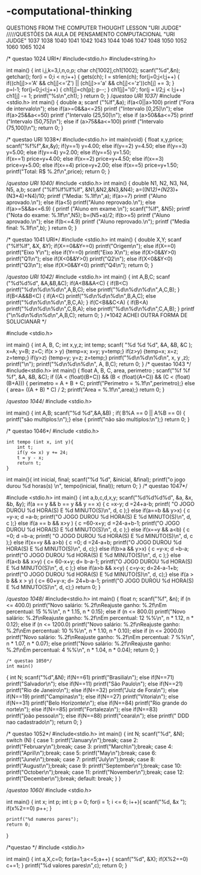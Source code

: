 # -computational-thinking
QUESTIONS FROM THE COMPUTER THOUGHT LESSON "URI JUDGE"    /////QUESTÕES DA AULA DE PENSAMENTO COMPUTACIONAL "URI JUDGE"    1037 1038 1040 1041 1042 1043 1044 1046 1047 1048 1050 1052 1060 1065 1024

/* questao 1024 URI*/
#include<stdio.h>
#include<string.h>

int main()
{
    int i,j,k=3,l,n,o,p;
     char ch[1002],ch1[1002];
      scanf("%d",&n);
       getchar();
        for(i = 0;i < n;i++)
      { 
      gets(ch);
         l = strlen(ch);
          for(j=0;j<l;j++)
      { 
        if((ch[j]>='A' && ch[j]<='Z') || (ch[j]>='a' && ch[j]<='z'))ch[j] += 3;
                  }      
        p=l-1;
         for(j=0;j<l;j++) 
      {
            ch1[j]=ch[p];
           p--;   }
        ch1[j]='\0';
          for(j = l/2;j < l;j++)
            ch1[j] -= 1;
              printf("%s\n",ch1);
                 }
    return 0;
                 }
/*questao URI 1037*/
#include <stdio.h>
int main()
{ 
    double a;
    scanf ("%lf",&a);
      if(a<0||a>100)
        printf ("Fora de intervalo\n");
    else if(a>=0&&a<=25)
        printf ("Intervalo [0,25]\n");
    else if(a>25&&a<=50)
        printf ("Intervalo (25,50]\n");
    else if (a>50&&a<=75)
        printf ("Intervalo (50,75]\n");
    else if (a>75&&a<=100)
        printf ("Intervalo (75,100]\n");
    return 0;
}

/* questao URI 1038*/
#include<stdio.h>
int main(void)
{
    float x,y,price;
     scanf("%f%f",&x,&y);
      if(y==1)
       y=4.00;
    else if(y==2)
       y=4.50;
    else if(y==3)
       y=5.00;
    else if(y==4)
       y=2.00;
    else if(y==5)
       y=1.50;    
    if(x==1)
        price=y+4.00;
    else if(x==2)
        price=y+4.50;
    else if(x==3)
        price=y+5.00;
    else if(x==4)
        price=y+2.00;
    else if(x==5)
        price=y+1.50;
    printf("Total: R$ %.2f\n",price);
  return 0;
}

/*questao URI 1040*/
#include <stdio.h>
int main()
{
    double N1, N2, N3, N4, N5, a,b;
     scanf ("%lf%lf%lf%lf", &N1,&N2,&N3,&N4);
      a=((N1*2)+(N2*3)+(N3*4)+N4)/10;
      printf ("Media: %.1lf\n",a);
        if(a>=7)
      printf ("Aluno aprovado.\n");
        else if(a<5)
      printf("Aluno reprovado.\n");
    else if(a>=5&&a<=6.9)
    {
      printf ("Aluno em exame.\n");
       scanf("%lf", &N5);
        printf ("Nota do exame: %.1lf\n",N5);
         b=(N5+a)/2;
          if(b>=5)
        printf ("Aluno aprovado.\n");
          else if(b<=4.9)
        printf ("Aluno reprovado.\n");
        printf ("Media final: %.1lf\n",b);  }
    return 0;
   }
   
/* questao 1041 URI*/
#include <stdio.h>
int main()
{
    double X,Y;
     scanf ("%lf%lf", &X, &Y);
      if(X==0&&Y==0) printf("Origem\n");
    else if(X==0) printf("Eixo Y\n");
    else if(Y==0) printf("Eixo X\n");
    else if(X>0&&Y>0) printf("Q1\n");
    else if(X<0&&Y>0) printf("Q2\n");
    else if(X<0&&Y<0) printf("Q3\n");
    else if(X>0&&Y<0) printf("Q4\n");
      return 0;
}

/*questao URI 1042*/
#include <stdio.h>
int main()
 {
    int A,B,C;
     scanf ("%d%d%d", &A,&B,&C);
      if(A<B&&A<C)
 {
        if(B<C)
             printf("%d\n%d\n%d\n",A,B,C);
        else printf("%d\n%d\n%d\n",A,C,B);
    }
      if(B<A&&B<C)
    {
        if(A<C)
          printf("%d\n%d\n%d\n",B,A,C);
           else printf("%d\n%d\n%d\n",B,C,A);
    }
     if(C<B&&C<A)
    {
     if(B<A)
          printf("%d\n%d\n%d\n",C,B,A);
        else printf("%d\n%d\n%d\n",C,A,B);
    }
          printf ("\n%d\n%d\n%d\n",A,B,C);
    return 0;
 }
/*1042 ACHEI OUTRA FORMA DE SOLUCIANAR */

#include <stdio.h>

int main()
{  int A, B, C;
    int x,y,z;
    int temp;
    scanf( "%d %d %d", &A, &B, &C );
    x=A;
    y=B;
    z=C;
  if(x > y)
    {temp=x;
     x=y;
     y=temp;}
 if(z>y) 
    {temp=x;
     x=z;
     z=temp;}
 if(y>z)
    {temp=y;
     y=z;
     z=temp;}
      printf("%d\n%d\n%d\n", x, y ,z);
      printf("\n");
      printf("%d\n%d\n%d\n", A, B,C);
 return 0;
}
/* questao 1043 */ 
#include<stdio.h>
int main()
{
   float A, B, C, area, perimetro ;
    scanf("%f %f %f", &A, &B, &C);
   if ((A < (float)(B+C)) && (B < (float)(A+C)) && (C < (float)(B+A)))
    {
        perimetro = A + B + C;
        printf("Perimetro = %.1f\n",perimetro);}
   else
    {
        area= ((A + B) * C) / 2;
        printf("Area = %.1f\n",area);}
    return 0;
}

/*questao 1044*/
#include <stdio.h>

int main()
{
    int A,B;
     scanf("%d %d",&A,&B) ;
      if( B%A == 0 || A%B == 0)
   { 
   printf("são multiplos:\n");}
    else
    {
      printf("não são multiplos:\n");}
    return 0;
}

/* questao 1046*/
#include <stdio.h>

    int tempo (int x, int y){
        int t;
        if(y <= x) y += 24;
        t = y - x;
        return t;
    }
int main(){
    int inicial, final;
    scanf("%d %d", &inicial, &final);
    printf("o jogo durou %d horas(s) \n", tempo(inicial, final));
    return 0;
}
/* questao 1047*/

#include <stdio.h>
int main()
{
    int a,b,c,d,x,y;
     scanf("%d%d%d%d", &a, &x, &b, &y);
      if(a == y && b == y && y == x)
    {
        c =x-y;
        d =24+a-b;
      printf( "O JOGO DUROU %d HORA(S) E %d MINUTO(S)\n", d, c );}
    else if(a==b && y>x)
    {
        c =y-x;
        d =a-b;
      printf("O JOGO DUROU %d HORA(S) E %d MINUTO(S)\n", d, c );}
    else if(a == b && x>y )
    {
        c =60-x+y;
        d =24-a+b-1;
      printf("O JOGO DUROU %d HORA(S) E %d MINUTO(S)\n", d, c );}
    else if(x==y && a<b)
    {
        c =0;
        d =b-a;
      printf( "O JOGO DUROU %d HORA(S) E %d MINUTO(S)\n", d, c );}
    else if(x==y && a>b)
    {
        c =0;
        d =24-a+b;
     printf("O JOGO DUROU %d HORA(S) E %d MINUTO(S)\n", d, c);}
    else if(b>a && y>x)
    {
        c =y-x;
        d =b-a;
      printf("O JOGO DUROU %d HORA(S) E %d MINUTO(S)\n", d, c );}
    else if(a<b && x>y)
    { 
        c= 60-x+y;
        d= b-a-1;
      printf("O JOGO DUROU %d HORA(S) E %d MINUTO(S)\n", d, c );}
    else if(a>b && x<y)
    {
        c=y-x;
        d=24-a-1+b;
      printf("O JOGO DUROU %d HORA(S) E %d MINUTO(S)\n", d, c);}
    else if(a > b && x > y)
    { c= 60+y-x;
    d= 24+b-a-1;
     printf("O JOGO DUROU %d HORA(S) E %d MINUTO(S)\n", d, c);}
    return 0;
    }

   /*questao 1048*/
   #include<stdio.h>
int main()
{
 float n;
        scanf("%f", &n);
    if (n <= 400.0)
     printf("Novo salário: %.2f\nReajuste ganho: %.2f\nEm percentual: 15 %%\n", n * 1.15, n * 0.15);
       else if (n <= 800.0)
     printf("Novo salário: %.2f\nReajuste ganho: %.2f\nEm percentual: 12 %%\n", n * 1.12, n * 0.12);
       else if (n <= 1200.0)
     printf("Novo salário: %.2f\nReajuste ganho: %.2f\nEm percentual: 10 %%\n", n * 1.10, n * 0.10);
       else if (n <= 2000.0)
     printf("Novo salário: %.2f\nReajuste ganho: %.2f\nEm percentual: 7 %%\n", n * 1.07, n * 0.07);
       else
     printf("Novo salário: %.2f\nReajuste ganho: %.2f\nEm percentual: 4 %%\n", n * 1.04, n * 0.04);
    return 0;
    }
    
    /* questao 1050*/
    int main()
{
   int N;
    scanf("%d",&N);
     if(N==61)
  printf("Brasilia\n");
     else if(N==71)
  printf("Salvador\n");
     else if(N==11)
  printf("São Paulo\n");
     else if(N==21)
  printf("Rio de Janeiro\n");
     else if(N==32)
  printf("Juiz de Fora\n");
     else if(N==19)
  printf("Campinas\n");
     else if(N==27)
  printf("Vitoria\n");
     else if(N==31)
  printf("Belo Horizonte\n");
     else if(N==84)
  printf("Rio grande do norte\n");
     else if(N==85)
  printf("Fortaleza\n");
     else if(N==83)   
  printf("joão pessoa\n");
     else if(N==88)
  printf("ceara\n");
     else
  printf(" DDD nao cadastrado\n");
    return 0;
}

/* questao 1052*/
#include<stdio.h>
int main()
{
    int N;
     scanf("%d", &N);
      switch (N)
{
    case 1:
       printf("January\n");break;
    case 2:
       printf("February\n");break;
    case 3:
       printf("March\n");break;
    case 4:
       printf("April\n");break;
    case 5:
       printf("May\n");break;
    case 6:
       printf("June\n");break;
    case 7:
       printf("July\n");break;
    case 8:
       printf("August\n");break;
    case 9:
       printf("September\n");break;
    case 10:
       printf("October\n");break;
    case 11:
       printf("November\n");break;
    case 12:
       printf("December\n");break;
    default:
        break;
    }
}

/*questao 1060*/
#include <stdio.h>

int main()
{ int x;
  int p;
  int i;
  p = 0;
   for(i = 1; i <= 6; i++){
 scanf("%d, &x ");
     if(x%2==0) p++;
  }

    printf("%d numeros pares");
    return 0;
}

/*questao */
#include <stdio.h>

int main()
{
    int a,X,c=0;
    for(a=1;a<=5;a++)
    {
        scanf("%d", &X);
        if(X%2==0) c+=1;
    }
    printf("%d valores pares\n",c);
    return 0;
}
